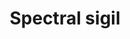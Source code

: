 ---
layout: item
title: Spectral sigil
item-id: 12823
datatable: true
id: 12823
name: "Spectral sigil"
members: true
lowalch: 300000
highalch: 450000
examine: "A sigil in the shape of a spectral symbol."
monsters:
  - id: 319
    name: "Corporeal Beast"
    members: true
    combat_level: 785
    wiki_url: "https://oldschool.runescape.wiki/w/Corporeal_Beast"
    drops:
      - quantity: "1"
        rarity: 0.0007326007326007326
    image: "https://oldschool.runescape.wiki/images/thumb/5/5c/Corporeal_Beast.png/1200px-Corporeal_Beast.png?52ebb"
---